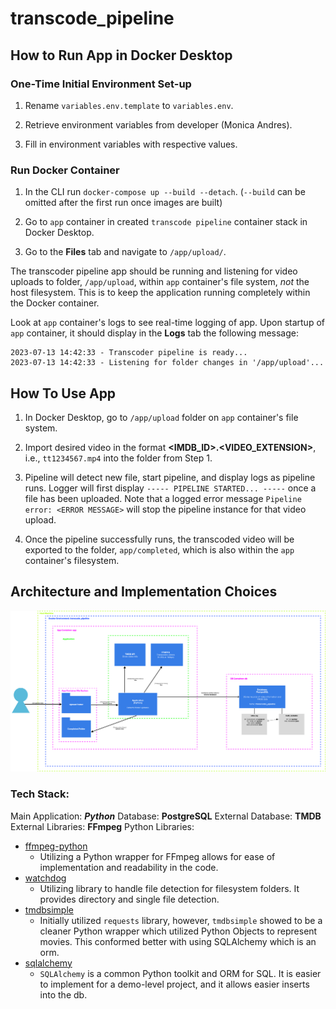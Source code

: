 # transcode_pipeline

## How to Run App in Docker Desktop

### One-Time Initial Environment Set-up

1. Rename `variables.env.template` to `variables.env`.

1. Retrieve environment variables from developer (Monica Andres).

1. Fill in environment variables with respective values.

### Run Docker Container

1. In the CLI run `docker-compose up --build --detach`. (`--build` can be omitted after the first run once images are built)

2. Go to `app` container in created `transcode pipeline` container stack in Docker Desktop.
3. Go to the **Files** tab and navigate to `/app/upload/`.

The transcoder pipeline app should be running and listening for video uploads to folder, `/app/upload`, within `app` container's file system, _not_ the host filesystem. This is to keep the application running completely within the Docker container.

Look at `app` container's logs to see real-time logging of app. Upon startup of `app` container, it should display in the **Logs** tab the following message:

```
2023-07-13 14:42:33 - Transcoder pipeline is ready...
2023-07-13 14:42:33 - Listening for folder changes in '/app/upload'...
```

## How To Use App

1. In Docker Desktop, go to `/app/upload` folder on `app` container's file system.

2. Import desired video in the format **<IMDB_ID>.<VIDEO_EXTENSION>**, i.e., `tt1234567.mp4` into the folder from Step 1.

3. Pipeline will detect new file, start pipeline, and display logs as pipeline runs. Logger will first display `----- PIPELINE STARTED... -----` once a file has been uploaded. Note that a logged error message `Pipeline error: <ERROR MESSAGE>` will stop the pipeline instance for that video upload.
4. Once the pipeline successfully runs, the transcoded video will be exported to the folder, `app/completed`, which is also within the `app` container's filesystem.

## Architecture and Implementation Choices

![Architectural Diagram](Architectural_Diagram.jpg "Architectural Diagram")

### Tech Stack:

Main Application: **_Python_**
Database: **PostgreSQL**
External Database: **TMDB**
External Libraries: **FFmpeg**
Python Libraries:

- [ffmpeg-python](https://github.com/kkroening/ffmpeg-python)
  - Utilizing a Python wrapper for FFmpeg allows for ease of implementation and readability in the code.
- [watchdog](https://github.com/gorakhargosh/watchdog)
  - Utilizing library to handle file detection for filesystem folders. It provides directory and single file detection.
- [tmdbsimple](https://github.com/celiao/tmdbsimple)
  - Initially utilized `requests` library, however, `tmdbsimple` showed to be a cleaner Python wrapper which utilized Python Objects to represent movies. This conformed better with using SQLAlchemy which is an orm.
- [sqlalchemy](https://www.sqlalchemy.org/)
  - `SQLAlchemy` is a common Python toolkit and ORM for SQL. It is easier to implement for a demo-level project, and it allows easier inserts into the db.
